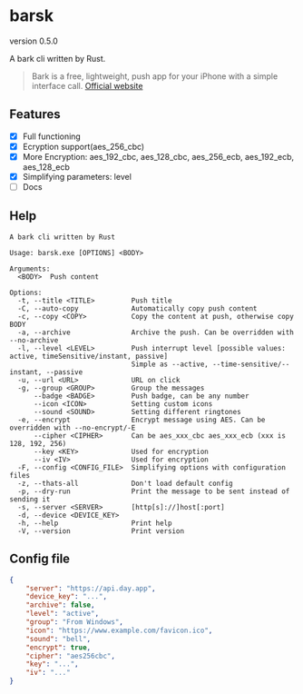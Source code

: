 # barsk

version 0.5.0

A bark cli written by Rust.

> Bark is a free, lightweight, push app for your iPhone with a simple interface call. [Official website](https://bark.day.app/#/)

## Features

- [x] Full functioning
- [x] Ecryption support(aes_256_cbc)
- [x] More Encryption: aes_192_cbc, aes_128_cbc, aes_256_ecb, aes_192_ecb, aes_128_ecb
- [x] Simplifying parameters: level
- [ ] Docs

## Help

```plain
A bark cli written by Rust

Usage: barsk.exe [OPTIONS] <BODY>

Arguments:
  <BODY>  Push content

Options:
  -t, --title <TITLE>         Push title
  -C, --auto-copy             Automatically copy push content
  -c, --copy <COPY>           Copy the content at push, otherwise copy BODY
  -a, --archive               Archive the push. Can be overridden with --no-archive
  -l, --level <LEVEL>         Push interrupt level [possible values: active, timeSensitive/instant, passive]
                              Simple as --active, --time-sensitive/--instant, --passive
  -u, --url <URL>             URL on click
  -g, --group <GROUP>         Group the messages
      --badge <BADGE>         Push badge, can be any number
      --icon <ICON>           Setting custom icons
      --sound <SOUND>         Setting different ringtones
  -e, --encrypt               Encrypt message using AES. Can be overridden with --no-encrypt/-E
      --cipher <CIPHER>       Can be aes_xxx_cbc aes_xxx_ecb (xxx is 128, 192, 256)
      --key <KEY>             Used for encryption
      --iv <IV>               Used for encryption
  -F, --config <CONFIG_FILE>  Simplifying options with configuration files
  -z, --thats-all             Don't load default config
  -p, --dry-run               Print the message to be sent instead of sending it
  -s, --server <SERVER>       [http[s]://]host[:port]
  -d, --device <DEVICE_KEY>
  -h, --help                  Print help
  -V, --version               Print version
```

## Config file

```json
{
    "server": "https://api.day.app",
    "device_key": "...",
    "archive": false,
    "level": "active",
    "group": "From Windows",
    "icon": "https://www.example.com/favicon.ico",
    "sound": "bell",
    "encrypt": true,
    "cipher": "aes256cbc",
    "key": "...",
    "iv": "..."
}
```
